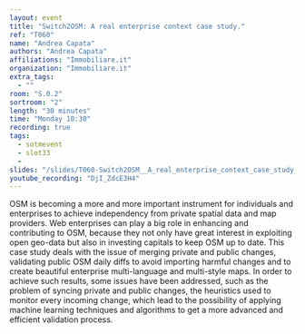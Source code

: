 ```yaml
---
layout: event
title: "Switch2OSM: A real enterprise context case study."
ref: "T060"
name: "Andrea Capata"
authors: "Andrea Capata"
affiliations: "Immobiliare.it"
organization: "Immobiliare.it"
extra_tags:
  - ""
room: "S.0.2"
sortroom: "2"
length: "30 minutes"
time: "Monday 10:30"
recording: true
tags:
  - sotmevent
  - slot33
  - 
slides: "/slides/T060-Switch2OSM__A_real_enterprise_context_case_study_.pdf"
youtube_recording: "DjI_ZdcE3H4"
---
```

OSM is becoming a more and more important instrument for individuals and enterprises to achieve independency from private spatial data and map providers. Web enterprises can play a big role in enhancing and contributing to OSM, because they not only have great interest in exploiting open geo-data but also in investing capitals to keep OSM up to date. This case study deals with the issue of merging private and public changes, validating public OSM daily diffs to avoid importing harmful changes and to create beautiful enterprise multi-language and multi-style maps. In order to achieve such results, some issues have been addressed, such as the problem of syncing private and public changes, the heuristics used to monitor every incoming change, which lead to the possibility of applying machine learning techniques and algorithms to get a more advanced and efficient validation process.